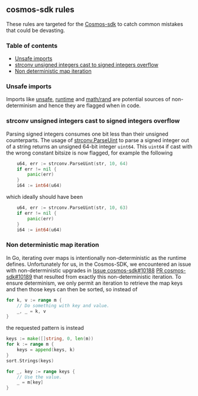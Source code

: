 ## cosmos-sdk rules

These rules are targeted for the [Cosmos-sdk](https://github.com/cosmos/cosmos-sdk) to catch common mistakes that could be devasting.

### Table of contents
- [Unsafe imports](#unsafe-imports)
- [strconv unsigned integers cast to signed integers overflow](#strconv-unsigned-integers-cast-to-signed-integers-overflow)
- [Non deterministic map iteration](#non-deterministic-map-iteration)

### Unsafe imports
Imports like [unsafe](https://golang.org/pkg/unsafe), [runtime](https://golang.org/pkg/runtime) and [math/rand](https://golang.org/pkg/math/rand) are potential sources of non-determinism
and hence they are flagged when in code.

### strconv unsigned integers cast to signed integers overflow
Parsing signed integers consumes one bit less than their unsigned counterparts. The usage of [strconv.ParseUint](https://golang.org/pkg/strconv/#ParseUint) to parse a signed integer
out of a string returns an unsigned 64-bit integer `uint64`. This `uint64` if cast with the wrong constant bitsize is now flagged, for example the following

```go
    u64, err := strconv.ParseUint(str, 10, 64)
    if err != nil {
        panic(err)
    }
    i64 := int64(u64)
```

which ideally should have been

```go
    u64, err := strconv.ParseUint(str, 10, 63)
    if err != nil {
        panic(err)
    }
    i64 := int64(u64)
```

### Non deterministic map iteration
In Go, iterating over maps is intentionally non-deterministic as the runtime defines. Unfortunately for us, in the Cosmos-SDK, we encountered an issue
with non-deterministic upgrades in [Issue cosmos-sdk#10188](https://github.com/cosmos/cosmos-sdk/issues/10188) [PR cosmos-sdk#10189](https://github.com/cosmos/cosmos-sdk/pull/10189) that resulted from exactly this non-deterministic iteration. To ensure determinism, we only permit an iteration
to retrieve the map keys and then those keys can then be sorted, so instead of
```go
for k, v := range m {
    // Do something with key and value.
    _, _ = k, v
}
```

the requested pattern is instead
```go
keys := make([]string, 0, len(m))
for k := range m {
    keys = append(keys, k)
}
sort.Strings(keys)

for _, key := range keys {
    // Use the value.
    _ = m[key]
}
```
